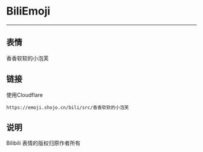 # BiliEmoji
---
## 表情
香香软软的小泡芙
## 链接
使用Cloudflare
```
https://emoji.shojo.cn/bili/src/香香软软的小泡芙
```
## 说明
Bilibili 表情的版权归原作者所有
